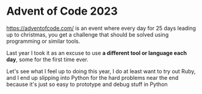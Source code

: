 # Advent of Code 2023
https://adventofcode.com/ is an event where every day for 25 days leading up to christmas, you get a challenge that should be solved using programming or similar tools.  

Last year I took it as an excuse to use **a different tool or language each day**, some for the first time ever.  

Let's see what I feel up to doing this year, I do at least want to try out Ruby, and I end up slipping into Python for the hard problems near the end because it's just so easy to prototype and debug stuff in Python
